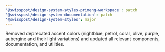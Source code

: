 ```yaml
---
'@swisspost/design-system-styles-primeng-workspace': patch
'@swisspost/design-system-documentation': patch
'@swisspost/design-system-styles': major
---
```


Removed deprecated accent colors (nightblue, petrol, coral, olive, purple, aubergine and their light variations) and updated all relevant components, documentation, and utilities.